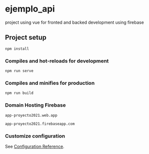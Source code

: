 # ejemplo_api
project using vue for fronted and backed development using firebase

## Project setup
```
npm install
```

### Compiles and hot-reloads for development
```
npm run serve
```

### Compiles and minifies for production
```
npm run build
```

### Domain Hosting Firebase
```
app-proyecto2021.web.app
```
```
app-proyecto2021.firebaseapp.com
```

### Customize configuration
See [Configuration Reference](https://cli.vuejs.org/config/).
